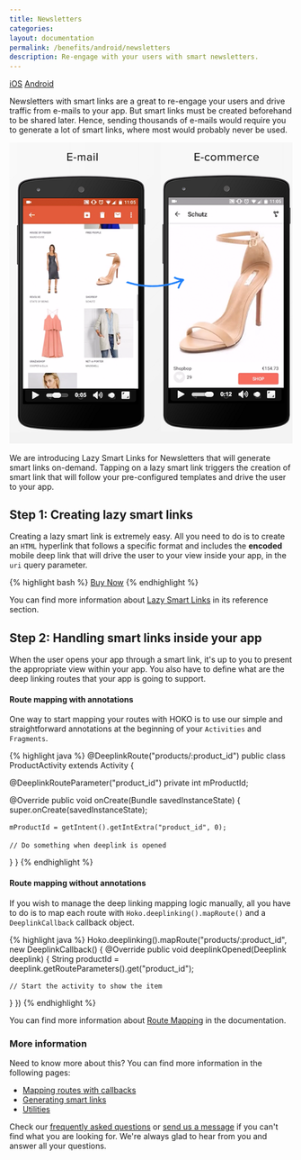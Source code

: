 ```yaml
---
title: Newsletters
categories:
layout: documentation
permalink: /benefits/android/newsletters
description: Re-engage with your users with smart newsletters.
---
```


<a href="http://support.hokolinks.com/benefits/newsletters/" class="tab">iOS</a>
<a href="#" class="tab active">Android</a>

Newsletters with smart links are a great to re-engage your users and drive traffic from e-mails to
your app. But smart links must be created beforehand to be shared later.
Hence, sending thousands of e-mails would require you to generate a lot of smart links, where most
would probably never be used.

![Newsletter](/assets/images/newsletters.png)

We are introducing Lazy Smart Links for Newsletters that will generate smart links
on-demand. Tapping on a lazy smart link triggers the creation of smart link that will follow your
pre-configured templates and drive the user to your app.

## Step 1: Creating lazy smart links

Creating a lazy smart link is extremely easy. All you need to do is to create an `HTML` hyperlink
that follows a specific format and includes the **encoded** mobile deep link that will drive the
user to your view inside your app, in the `uri` query parameter.

{% highlight bash %}
<a href="http://yourapp.hoko.link/lazy?uri=products%2F">Buy Now</a>
{% endhighlight %}

You can find more information about [Lazy Smart Links](http://support.hokolinks.com/api/rest-creating-lazy-smartlinks/) in its reference section.

## Step 2: Handling smart links inside your app

When the user opens your app through a smart link, it's up to you to present the appropriate view
within your app. You also have to define what are the deep linking routes that your app is going to
support.

#### Route mapping with annotations

One way to start mapping your routes with HOKO is to use our simple and straightforward
annotations at the beginning of your `Activities` and `Fragments`.

{% highlight java %}
@DeeplinkRoute("products/:product_id")
public class ProductActivity extends Activity {

  @DeeplinkRouteParameter("product_id")
  private int mProductId;

  @Override
  public void onCreate(Bundle savedInstanceState) {
    super.onCreate(savedInstanceState);

    mProductId = getIntent().getIntExtra("product_id", 0);

    // Do something when deeplink is opened
  }
}
{% endhighlight %}

#### Route mapping without annotations

If you wish to manage the deep linking mapping logic manually, all you have to do is to map each
route with `Hoko.deeplinking().mapRoute()` and a `DeeplinkCallback` callback object.

{% highlight java %}
Hoko.deeplinking().mapRoute("products/:product_id", new DeeplinkCallback() {
  @Override
  public void deeplinkOpened(Deeplink deeplink) {
    String productId = deeplink.getRouteParameters().get("product_id");

    // Start the activity to show the item
  }
})
{% endhighlight %}

You can find more information about
[Route Mapping](http://support.hokolinks.com/android/android-deeplinking/#route-mapping-using-annotations)
in the documentation.

### More information

Need to know more about this? You can find more information in the following pages:

- [Mapping routes with callbacks](http://support.hokolinks.com/android/android-deeplinking/#route-mapping-using-annotations)
- [Generating smart links](http://support.hokolinks.com/android/android-deeplinking/#smart-link-generation)
- [Utilities](http://support.hokolinks.com/android/android-utilities/)

Check our [frequently asked questions](http://support.hokolinks.com/faq/) or [send us a message](mailto:support@hokolinks.com) if you can't find what you are looking for. We're always glad
to hear from you and answer all your questions.
